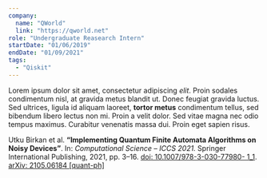 ```yaml
---
company:
  name: "QWorld"
  link: "https://qworld.net"
role: "Undergraduate Reasearch Intern"
startDate: "01/06/2019"
endDate: "01/09/2021"
tags:
  - "Qiskit"
---
```


Lorem ipsum dolor sit amet, consectetur adipiscing _elit_. Proin sodales condimentum nisl, at gravida metus blandit ut. Donec feugiat gravida luctus. Sed ultrices, ligula id aliquam laoreet, **tortor metus** condimentum tellus, sed bibendum libero lectus non mi. Proin a velit dolor. Sed vitae magna nec odio tempus maximus. Curabitur venenatis massa dui. Proin eget sapien risus.

<div class='cv-quote-frame'> 
Utku Birkan et al. <b>“Implementing Quantum Finite Automata Algorithms on Noisy Devices”</b>. In: <i>Computational Science – ICCS 2021.</i> Springer International Publishing, 2021, pp. 3–16. <a href='https://doi.org/10.1007/978-3-030-77980-1_1'><span class='cv-quote-frame__doi'>doi</span>: 10.1007/978-3-030-77980- 1_1</a>. <a href='https://arxiv.org/abs/2105.06184'>arXiv: 2105.06184 [quant-ph]</a>
</div>
